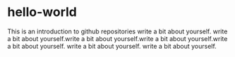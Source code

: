 # hello-world
This is an introduction to github repositories 
write a bit about yourself.
write a bit about yourself.write a bit about yourself.write a bit about yourself.write a bit about yourself.
write a bit about yourself.
write a bit about yourself.
